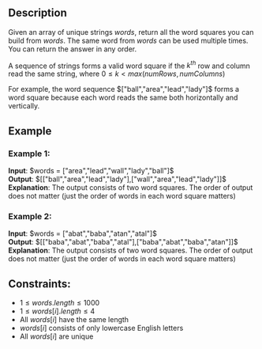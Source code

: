 ## Description
Given an array of unique strings $words$, return all the word squares you can build from $words$. The same word from $words$ can be used multiple times. You can return the answer in any order.

A sequence of strings forms a valid word square if the $k^{th}$ row and column read the same string, where $0 \leq k < max(numRows, numColumns)$

For example, the word sequence $["ball","area","lead","lady"]$ forms a word square because each word reads the same both horizontally and vertically.
 
## Example
### Example 1:
**Input**: $words = ["area","lead","wall","lady","ball"]$  
**Output**: $[["ball","area","lead","lady"],["wall","area","lead","lady"]]$  
**Explanation**: The output consists of two word squares. The order of output does not matter (just the order of words in each word square matters)

### Example 2:
**Input**: $words = ["abat","baba","atan","atal"]$  
**Output**: $[["baba","abat","baba","atal"],["baba","abat","baba","atan"]]$  
**Explanation**: The output consists of two word squares. The order of output does not matter (just the order of words in each word square matters)
 
## Constraints:
- $1 \leq words.length \leq 1000$
- $1 \leq words[i].length \leq 4$
- All $words[i]$ have the same length
- $words[i]$ consists of only lowercase English letters
- All $words[i]$ are unique
